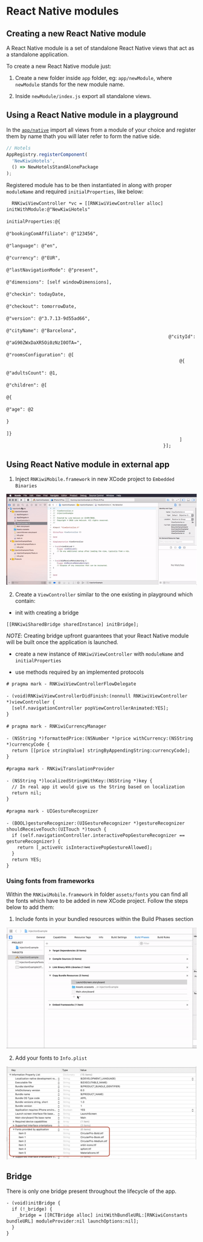 # React Native modules

## Creating a new React Native module

A React Native module is a set of standalone React Native views that act as a standalone application.

To create a new React Native module just:

1. Create a new folder inside `app` folder, eg: `app/newModule`, where `newModule` stands for the new module name.

2. Inside `newModule/index.js` export all standalone views.

## Using a React Native module in a playground

In the [`app/native`](https://github.com/kiwicom/mobile/blob/master/app/native.js) import all views from a module of your choice and register them by name thath you will later refer to form the native side.

```js
// Hotels
AppRegistry.registerComponent(
  'NewKiwiHotels',
  () => NewHotelsStandAlonePackage
);
```

Registered module has to be then instantiated in along with proper `moduleName` and required `initialProperties`, like below:

```objc
  RNKiwiViewController *vc = [[RNKiwiViewController alloc] initWithModule:@"NewKiwiHotels"
                                                          initialProperties:@{
                                                            @"bookingComAffiliate": @"123456",
                                                            @"language": @"en",
                                                            @"currency": @"EUR",
                                                            @"lastNavigationMode": @"present",
                                                            @"dimensions": [self windowDimensions],
                                                            @"checkin": todayDate,
                                                            @"checkout": tomorrowDate,
                                                            @"version": @"3.7.13-9d55ad66",
                                                            @"cityName": @"Barcelona",
                                                            @"cityId": @"aG90ZWxDaXR5Oi0zNzI0OTA=",
                                                            @"roomsConfiguration": @[
                                                                @{
                                                                  @"adultsCount": @1,
                                                                  @"children": @[
                                                                      @{
                                                                        @"age": @2
                                                                        }
                                                                      ]}
                                                                ]
                                                          }];
```

## Using React Native module in external app

1. Inject `RNKiwiMobile.framework` in new XCode project to `Embedded Binaries`

![](../../docs/assets/inject_framework.gif)

2. Create a `ViewController` similar to the one existing in playground which contain:

- init with creating a bridge

```objc
[[RNKiwiSharedBridge sharedInstance] initBridge];
```

_NOTE_: Creating bridge upfront guarantees that your React Native module will be built once the application is launched.

- create a new instance of `RNKiwiViewController` with `moduleName` and `initialProperties`

- use methods required by an implemented protocols

```objc
# pragma mark - RNKiwiViewControllerFlowDelegate

- (void)RNKiwiViewControllerDidFinish:(nonnull RNKiwiViewController *)viewController {
  [self.navigationController popViewControllerAnimated:YES];
}

# pragma mark - RNKiwiCurrencyManager

- (NSString *)formattedPrice:(NSNumber *)price withCurrency:(NSString *)currencyCode {
  return [[price stringValue] stringByAppendingString:currencyCode];
}

#pragma mark - RNKiwiTranslationProvider

- (NSString *)localizedStringWithKey:(NSString *)key {
  // In real app it would give us the String based on localization
  return nil;
}

#pragma mark - UIGestureRecognizer

- (BOOL)gestureRecognizer:(UIGestureRecognizer *)gestureRecognizer shouldReceiveTouch:(UITouch *)touch {
  if (self.navigationController.interactivePopGestureRecognizer == gestureRecognizer) {
    return [_activeVc isInteractivePopGestureAllowed];
  }
  return YES;
}
```

### Using fonts from frameworks

Within the `RNKiwiMobile.framework` in folder `assets/fonts` you can find all the fonts which have to be added in new XCode project. Follow the steps below to add them:

1. Include fonts in your bundled resources within the Build Phases section

![](../../docs/assets/include_icons_build_phases.gif)

2. Add your fonts to `Info.plist`

![](../../docs/assets/add_fonts_info_plist.png)

## Bridge

There is only one bridge present throughout the lifecycle of the app.

```objc
- (void)initBridge {
  if (!_bridge) {
    _bridge = [[RCTBridge alloc] initWithBundleURL:[RNKiwiConstants bundleURL] moduleProvider:nil launchOptions:nil];
  }
}
```
